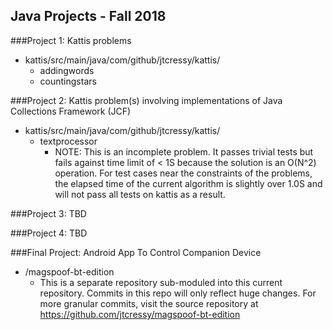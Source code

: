 ## Java Projects - Fall 2018

###Project 1: Kattis problems
- kattis/src/main/java/com/github/jtcressy/kattis/
	- addingwords
	- countingstars

###Project 2: Kattis problem(s) involving implementations of Java Collections Framework (JCF)
- kattis/src/main/java/com/github/jtcressy/kattis/
	- textprocessor
		- NOTE: This is an incomplete problem. It passes trivial tests but fails against time limit of < 1S because the solution is an O(N^2) operation. For test cases near the constraints of the problems, the elapsed time of the current algorithm is slightly over 1.0S and will not pass all tests on kattis as a result.

###Project 3: TBD

###Project 4: TBD

###Final Project: Android App To Control Companion Device
- /magspoof-bt-edition
	- This is a separate repository sub-moduled into this current repository. Commits in this repo will only reflect huge changes. For more granular commits, visit the source repository at https://github.com/jtcressy/magspoof-bt-edition

